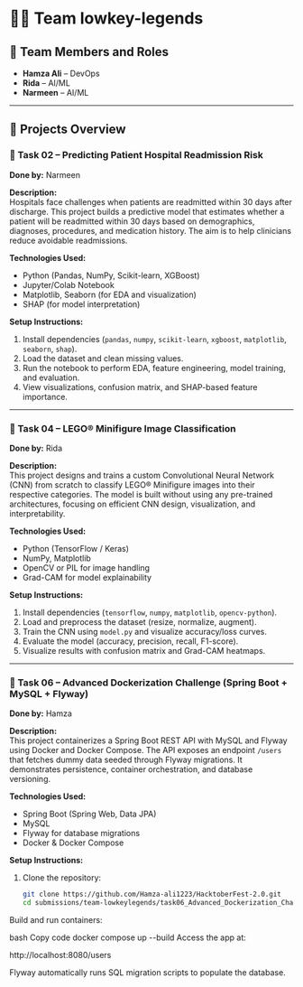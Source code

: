 # 🧑‍💻 Team lowkey-legends

## 👥 Team Members and Roles
- **Hamza Ali** – DevOps  
- **Rida** – AI/ML  
- **Narmeen** – AI/ML  

---

## 🧩 Projects Overview

### 🏥 Task 02 – Predicting Patient Hospital Readmission Risk  
**Done by:** Narmeen  

**Description:**  
Hospitals face challenges when patients are readmitted within 30 days after discharge. This project builds a predictive model that estimates whether a patient will be readmitted within 30 days based on demographics, diagnoses, procedures, and medication history. The aim is to help clinicians reduce avoidable readmissions.

**Technologies Used:**  
- Python (Pandas, NumPy, Scikit-learn, XGBoost)  
- Jupyter/Colab Notebook  
- Matplotlib, Seaborn (for EDA and visualization)  
- SHAP (for model interpretation)  

**Setup Instructions:**  
1. Install dependencies (`pandas`, `numpy`, `scikit-learn`, `xgboost`, `matplotlib`, `seaborn`, `shap`).  
2. Load the dataset and clean missing values.  
3. Run the notebook to perform EDA, feature engineering, model training, and evaluation.  
4. View visualizations, confusion matrix, and SHAP-based feature importance.

---

### 🧱 Task 04 – LEGO® Minifigure Image Classification  
**Done by:** Rida  

**Description:**  
This project designs and trains a custom Convolutional Neural Network (CNN) from scratch to classify LEGO® Minifigure images into their respective categories. The model is built without using any pre-trained architectures, focusing on efficient CNN design, visualization, and interpretability.

**Technologies Used:**  
- Python (TensorFlow / Keras)  
- NumPy, Matplotlib  
- OpenCV or PIL for image handling  
- Grad-CAM for model explainability  

**Setup Instructions:**  
1. Install dependencies (`tensorflow`, `numpy`, `matplotlib`, `opencv-python`).  
2. Load and preprocess the dataset (resize, normalize, augment).  
3. Train the CNN using `model.py` and visualize accuracy/loss curves.  
4. Evaluate the model (accuracy, precision, recall, F1-score).  
5. Visualize results with confusion matrix and Grad-CAM heatmaps.

---

### 🐳 Task 06 – Advanced Dockerization Challenge (Spring Boot + MySQL + Flyway)  
**Done by:** Hamza  

**Description:**  
This project containerizes a Spring Boot REST API with MySQL and Flyway using Docker and Docker Compose. The API exposes an endpoint `/users` that fetches dummy data seeded through Flyway migrations. It demonstrates persistence, container orchestration, and database versioning.

**Technologies Used:**  
- Spring Boot (Spring Web, Data JPA)  
- MySQL  
- Flyway for database migrations  
- Docker & Docker Compose  

**Setup Instructions:**  
1. Clone the repository:  
   ```bash
   git clone https://github.com/Hamza-ali1223/HacktoberFest-2.0.git
   cd submissions/team-lowkeylegends/task06_Advanced_Dockerization_Challenge
Build and run containers:

bash
Copy code
docker compose up --build
Access the app at:

http://localhost:8080/users

Flyway automatically runs SQL migration scripts to populate the database.